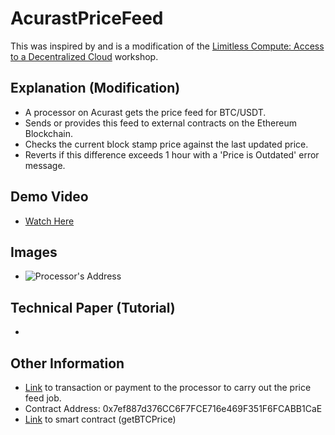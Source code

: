 # AcurastPriceFeed
This was inspired by and is a modification of the [Limitless Compute: Access to a Decentralized Cloud](https://youtu.be/eNySIW9cBD8) workshop.

## Explanation (Modification)
* A processor on Acurast gets the price feed for BTC/USDT.
* Sends or provides this feed to external contracts on the Ethereum Blockchain.
* Checks the current block stamp price against the last updated price.
* Reverts if this difference exceeds 1 hour with a 'Price is Outdated' error message.
## Demo Video
* [Watch Here]()
## Images
* ![Processor's Address](https://i.imgur.com/IyUJaah.png)
## Technical Paper (Tutorial)
*
## Other Information
* [Link](https://goerli.etherscan.io/tx/0xbafa5b4a8a64b81b2a2d10606ad33618b4c93f13d2747c61d39b2ba830157b01) to transaction or payment to the processor to carry out the price feed job.
* Contract Address: 0x7ef887d376CC6F7FCE716e469F351F6FCABB1CaE
* [Link](https://goerli.etherscan.io/address/0x7ef887d376cc6f7fce716e469f351f6fcabb1cae) to smart contract (getBTCPrice)
  
